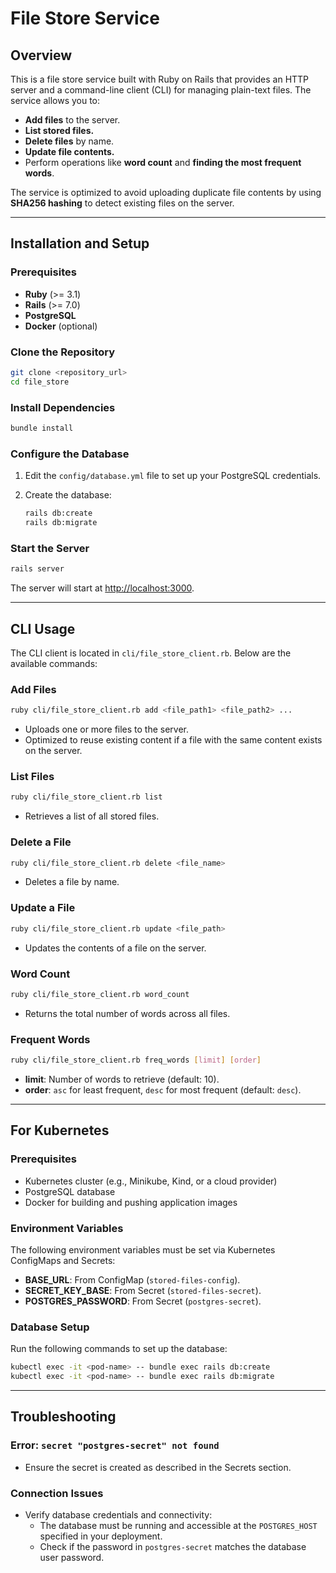 # File Store Service

## Overview

This is a file store service built with Ruby on Rails that provides an HTTP server and a command-line client (CLI) for managing plain-text files. The service allows you to:

- **Add files** to the server.
- **List stored files.**
- **Delete files** by name.
- **Update file contents.**
- Perform operations like **word count** and **finding the most frequent words**.

The service is optimized to avoid uploading duplicate file contents by using **SHA256 hashing** to detect existing files on the server.

---

## Installation and Setup

### Prerequisites

- **Ruby** (>= 3.1)
- **Rails** (>= 7.0)
- **PostgreSQL**
- **Docker** (optional)

### Clone the Repository

```bash
git clone <repository_url>
cd file_store
```

### Install Dependencies

```bash
bundle install
```

### Configure the Database

1. Edit the `config/database.yml` file to set up your PostgreSQL credentials.
2. Create the database:

   ```bash
   rails db:create
   rails db:migrate
   ```

### Start the Server

```bash
rails server
```

The server will start at [http://localhost:3000](http://localhost:3000).

---

## CLI Usage

The CLI client is located in `cli/file_store_client.rb`. Below are the available commands:

### Add Files

```bash
ruby cli/file_store_client.rb add <file_path1> <file_path2> ...
```

- Uploads one or more files to the server.
- Optimized to reuse existing content if a file with the same content exists on the server.

### List Files

```bash
ruby cli/file_store_client.rb list
```

- Retrieves a list of all stored files.

### Delete a File

```bash
ruby cli/file_store_client.rb delete <file_name>
```

- Deletes a file by name.

### Update a File

```bash
ruby cli/file_store_client.rb update <file_path>
```

- Updates the contents of a file on the server.

### Word Count

```bash
ruby cli/file_store_client.rb word_count
```

- Returns the total number of words across all files.

### Frequent Words

```bash
ruby cli/file_store_client.rb freq_words [limit] [order]
```

- **limit**: Number of words to retrieve (default: 10).
- **order**: `asc` for least frequent, `desc` for most frequent (default: `desc`).

---

## For Kubernetes

### Prerequisites

- Kubernetes cluster (e.g., Minikube, Kind, or a cloud provider)
- PostgreSQL database
- Docker for building and pushing application images

### Environment Variables

The following environment variables must be set via Kubernetes ConfigMaps and Secrets:

- **BASE_URL**: From ConfigMap (`stored-files-config`).
- **SECRET_KEY_BASE**: From Secret (`stored-files-secret`).
- **POSTGRES_PASSWORD**: From Secret (`postgres-secret`).

### Database Setup

Run the following commands to set up the database:

```bash
kubectl exec -it <pod-name> -- bundle exec rails db:create
kubectl exec -it <pod-name> -- bundle exec rails db:migrate
```

---

## Troubleshooting

### Error: `secret "postgres-secret" not found`

- Ensure the secret is created as described in the Secrets section.

### Connection Issues

- Verify database credentials and connectivity:
  - The database must be running and accessible at the `POSTGRES_HOST` specified in your deployment.
  - Check if the password in `postgres-secret` matches the database user password.
